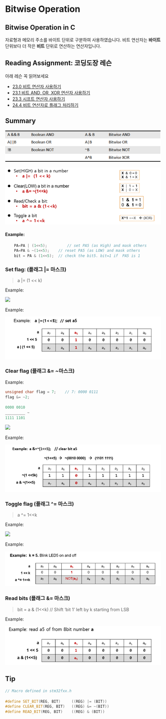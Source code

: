 # Bitwise Operation

## Bitwise Operation in C

 자료형과 메모리 주소를 바이트 단위로 구분하여 사용하였습니다. 비트 연산자는 **바이트** 단위보다 더 작은 **비트** 단위로 연산하는 연산자입니다.

## Reading Assignment: 코딩도장 레슨

 아래 레슨 꼭 읽어보세요

* [23.0 비트 연산자 사용하기](https://dojang.io/mod/page/view.php?id=172)
* [23.1 비트 AND, OR, XOR 연산자 사용하기](https://dojang.io/mod/page/view.php?id=173)
* [23.3 시프트 연산자 사용하기](https://dojang.io/mod/page/view.php?id=174)
* [24.4 비트 연산자로 플래그 처리하기](https://dojang.io/mod/page/view.php?id=184)



## Summary

![](../../../.gitbook/assets/image%20%287%29.png)

![](../../../.gitbook/assets/image%20%2815%29.png)

#### Example:

```cpp
	PA=PA | (1<<5);  		// set PA5 (as High) and mask others
	PA=PA & ~(1<<5);  	// reset PA5 (as LOW) and mask others
	bit = PA & (1<<5);  // check the bit5. bit=1 if  PA5 is 1
```

#### 

### Set flag: \(**플래그 \|= 마스크\)**

> a \|= \(1 &lt;&lt; k\)

Example: 

![](https://dojang.io/pluginfile.php/247/mod_page/content/32/unit24-9.png)

Example:

![](../../../.gitbook/assets/image%20%2823%29.png)

### Clear flag \(**플래그 &= ~마스크\)**

Example:

```cpp
unsigned char flag = 7;    // 7: 0000 0111
flag &= ~2;    

0000 0010
_________ ~
1111 1101
```

![](https://dojang.io/pluginfile.php/247/mod_page/content/32/unit24-10.png)

Example:

![](../../../.gitbook/assets/image%20%285%29.png)

### Toggle flag **\(플래그 ^= 마스크\)**

> a ^= 1&lt;&lt;k

Example:

![](https://dojang.io/pluginfile.php/247/mod_page/content/32/unit24-11.png)

Example:

![](../../../.gitbook/assets/image%20%2826%29.png)

### Read bits \(**플래그 &= 마스크\)**

> bit = a & \(1&lt;&lt;k\)  // Shift ‘bit 1’ left by k starting from LSB

Example:

![](../../../.gitbook/assets/image%20%2818%29.png)



## Tip

```cpp
// Macro defined in stm32fxx.h

#define SET_BIT(REG, BIT)     ((REG) |= (BIT))
#define CLEAR_BIT(REG, BIT)   ((REG) &= ~(BIT))
#define READ_BIT(REG, BIT)    ((REG) & (BIT))
```

